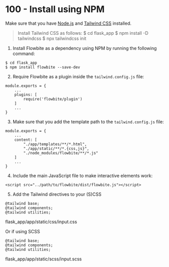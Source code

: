 # 100 - Install using NPM

Make sure that you have [Node.js](https://nodejs.org/en/) and [Tailwind CSS](https://tailwindcss.com/) installed.

> Install Tailwind CSS as follows:
> $ cd flask_app
> $ npm install -D tailwindcss
> $ npx tailwindcss init

1. Install Flowbite as a dependency using NPM by running the following command:

```
$ cd flask_app
$ npm install flowbite --save-dev
```

2. Require Flowbite as a plugin inside the ```tailwind.config.js``` file:

```
module.exports = {
    ...
    plugins: [
        require('flowbite/plugin')
    ]
    ...
}
```

3. Make sure that you add the template path to the ```tailwind.config.js``` file:

```
module.exports = {
    ...
    content: [
        "./app/templates/**/*.html",
        "./app/static/**/*.{css,js}",
        "./node_modules/flowbite/**/*.js"
    ]
    ...
}
```

4. Include the main JavaScript file to make interactive elements work:

```
<script src="../path/to/flowbite/dist/flowbite.js"></script>
```

5. Add the Tailwind directives to your (S)CSS

```
@tailwind base;
@tailwind components;
@tailwind utilities;
```
flask_app/app/static/css/input.css

Or if using SCSS

```
@tailwind base;
@tailwind components;
@tailwind utilities;
```
flask_app/app/static/scss/input.scss